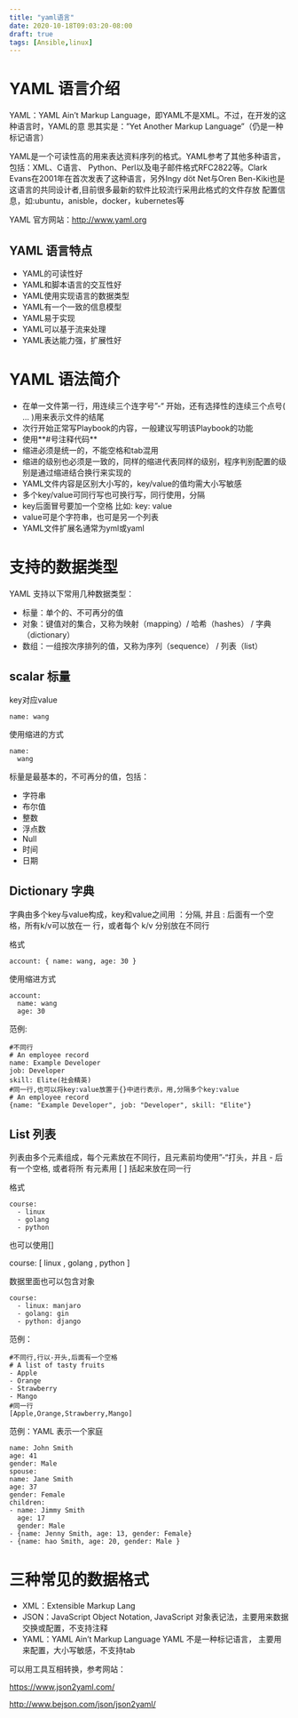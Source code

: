 ```yaml
---
title: "yaml语言"
date: 2020-10-18T09:03:20-08:00
draft: true
tags: [Ansible,linux]
---
```


# YAML 语言介绍

YAML：YAML Ain’t Markup Language，即YAML不是XML。不过，在开发的这种语言时，YAML的意
思其实是：”Yet Another Markup Language”（仍是一种标记语言）

YAML是一个可读性高的用来表达资料序列的格式。YAML参考了其他多种语言，包括：XML、C语言、
Python、Perl以及电子邮件格式RFC2822等。Clark Evans在2001年在首次发表了这种语言，另外Ingy
döt Net与Oren Ben-Kiki也是这语言的共同设计者,目前很多最新的软件比较流行采用此格式的文件存放
配置信息，如:ubuntu，anisble，docker，kubernetes等

YAML 官方网站：http://www.yaml.org

## YAML 语言特点

- YAML的可读性好
- YAML和脚本语言的交互性好
- YAML使用实现语言的数据类型
- YAML有一个一致的信息模型
- YAML易于实现
- YAML可以基于流来处理
- YAML表达能力强，扩展性好

# YAML 语法简介

- 在单一文件第一行，用连续三个连字号”-“ 开始，还有选择性的连续三个点号( … )用来表示文件的结尾
- 次行开始正常写Playbook的内容，一般建议写明该Playbook的功能
- 使用**#号注释代码**
- 缩进必须是统一的，不能空格和tab混用
- 缩进的级别也必须是一致的，同样的缩进代表同样的级别，程序判别配置的级别是通过缩进结合换行来实现的
- YAML文件内容是区别大小写的，key/value的值均需大小写敏感
- 多个key/value可同行写也可换行写，同行使用，分隔
- key后面冒号要加一个空格 比如: key: value
- value可是个字符串，也可是另一个列表
- YAML文件扩展名通常为yml或yaml

# 支持的数据类型

YAML 支持以下常用几种数据类型：

- 标量：单个的、不可再分的值
- 对象：键值对的集合，又称为映射（mapping）/ 哈希（hashes） / 字典（dictionary）
- 数组：一组按次序排列的值，又称为序列（sequence） / 列表（list）

## scalar 标量

key对应value

```
name: wang
```

使用缩进的方式

```
name:
  wang
```

标量是最基本的，不可再分的值，包括：

- 字符串
- 布尔值
- 整数
- 浮点数
- Null
- 时间
- 日期

## Dictionary 字典

字典由多个key与value构成，key和value之间用 ：分隔, 并且 : 后面有一个空格，所有k/v可以放在一
行，或者每个 k/v 分别放在不同行

格式

```
account: { name: wang, age: 30 }
```

使用缩进方式

```
account:
  name: wang
  age: 30
```

范例:

```
#不同行
# An employee record
name: Example Developer
job: Developer
skill: Elite(社会精英)
#同一行,也可以将key:value放置于{}中进行表示，用,分隔多个key:value
# An employee record
{name: "Example Developer", job: "Developer", skill: "Elite"}
```

## List 列表

列表由多个元素组成，每个元素放在不同行，且元素前均使用”-“打头，并且 - 后有一个空格, 或者将所
有元素用 [ ] 括起来放在同一行

格式

```
course:
  - linux
  - golang
  - python
```

也可以使用[]

course: [ linux , golang , python ]

数据里面也可以包含对象

```
course:
  - linux: manjaro
  - golang: gin
  - python: django
```

范例：

```
#不同行,行以-开头,后面有一个空格
# A list of tasty fruits
- Apple
- Orange
- Strawberry
- Mango
#同一行
[Apple,Orange,Strawberry,Mango]
```

范例：YAML 表示一个家庭

```
name: John Smith
age: 41
gender: Male
spouse:
name: Jane Smith
age: 37
gender: Female
children:
- name: Jimmy Smith
  age: 17
  gender: Male
- {name: Jenny Smith, age: 13, gender: Female}
- {name: hao Smith, age: 20, gender: Male }  
```

# 三种常见的数据格式

- XML：Extensible Markup Lang
- JSON：JavaScript Object Notation, JavaScript 对象表记法，主要用来数据交换或配置，不支持注释
- YAML：YAML Ain’t Markup Language YAML 不是一种标记语言， 主要用来配置，大小写敏感，不支持tab

可以用工具互相转换，参考网站：

https://www.json2yaml.com/

http://www.bejson.com/json/json2yaml/